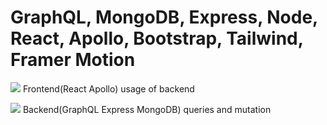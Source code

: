 # GraphQL, MongoDB, Express, Node, React, Apollo, Bootstrap, Tailwind, Framer Motion


![](https://user-images.githubusercontent.com/81671608/180147510-1d7426be-7702-4616-8543-48d16e000b7e.gif)
Frontend(React Apollo) usage of backend

![](https://user-images.githubusercontent.com/81671608/180147551-75a781ce-2ab1-43e0-9f88-ac837d1d5b66.gif)
Backend(GraphQL Express MongoDB) queries and mutation
